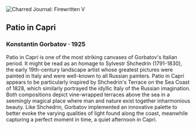 <div class="artwork-of-the-day">
  <div class="container">
    <div class="img-wrapper">
      <img
        src="https://uploads3.wikiart.org/00198/images/konstantin-ivanovich-gorbatov/n08486-258-lr-1.jpg!Large.jpg"
        alt="Charred Journal: Firewritten V" />
    </div>
    <div class="artwork-detail">
      <div class="artwork-origin"> 
        <h2 class="artwork-name">Patio in Capri</h2>
        <h3 class="artist">
          Konstantin Gorbatov
                    ·  1925
        </h3>
      </div>
      <p class="description">
        <span class="artwork-description-text ng-binding" ng-bind-html="viewModel.ArtworkOfTheDay.Description | unsafe">Patio in Capri is one of the most striking canvases of Gorbatov's Italian period. It might be read as an homage to Sylvestr Shchedrin (1791-1830), the early 19th-century landscape artist whose greatest pictures were painted in Italy and were well-known to all Russian painters. Patio in Capri appears to be particularly inspired by Shchedrin's Terrace on the Sea Coast of 1828, which similarly portrayed the idyllic Italy of the Russian imagination. Both compositions depict vine-wrapped terraces above the sea in a seemingly magical place where man and nature exist together inharmonious beauty. Like Shchedrin, Gorbatov implemented an innovative palette to better evoke the varying qualities of light found along the coast, meanwhile capturing a perfect moment in time, a quiet afternoon in Capri.</span>
                        <div class="text-shadow-container" ng-show="showShadow" style=""></div>
      </p>
    </div>
  </div>

</div>
